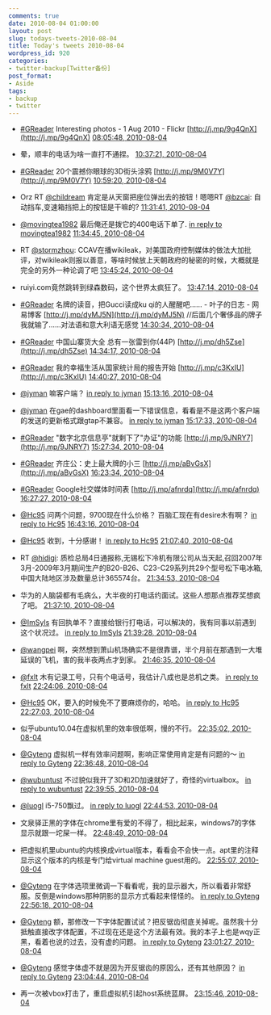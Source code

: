 ```yaml
---
comments: true
date: 2010-08-04 01:00:00
layout: post
slug: todays-tweets-2010-08-04
title: Today's tweets 2010-08-04
wordpress_id: 920
categories:
- twitter-backup[Twitter备份]
post_format:
- Aside
tags:
- backup
- twitter
---
```





  * [#GReader](http://search.twitter.com/search?q=%23GReader) Interesting photos -  1 Aug 2010 - Flickr [http://j.mp/9g4QnX](http://j.mp/9g4QnX) [08:05:48, 2010-08-04](http://twitter.com/gfrog/statuses/20261130753)





  * 晕，顺丰的电话为啥一直打不通捏。 [10:37:21, 2010-08-04](http://twitter.com/gfrog/statuses/20271253043)





  * [#GReader](http://search.twitter.com/search?q=%23GReader) 20个震撼你眼球的3D街头涂鸦 [http://j.mp/9M0V7Y](http://j.mp/9M0V7Y) [10:59:20, 2010-08-04](http://twitter.com/gfrog/statuses/20272690465)





  * Orz RT [@childream](http://twitter.com/childream) 肯定是从天窗把座位弹出去的按钮！嗯嗯RT [@bzcai](http://twitter.com/bzcai): 自动挡车,变速箱挡把上的按钮是干嘛的? [11:31:41, 2010-08-04](http://twitter.com/gfrog/statuses/20274869491)





  * [@movingtea1982](http://twitter.com/movingtea1982) 最后俺还是拨它的400电话下单了. [in reply to movingtea1982](http://twitter.com/movingtea1982/statuses/20275022670) [11:34:45, 2010-08-04](http://twitter.com/gfrog/statuses/20275076979)





  * RT [@stormzhou](http://twitter.com/stormzhou): CCAV在播wikileak，对美国政府控制媒体的做法大加批评，对wikileak则报以善意，等啥时候放上天朝政府的秘密的时候，大概就是完全的另外一种论调了吧 [13:45:24, 2010-08-04](http://twitter.com/gfrog/statuses/20282462899)





  * ruiyi.com竟然跳转到绿森数码，这个世界太疯狂了。 [13:47:14, 2010-08-04](http://twitter.com/gfrog/statuses/20282554650)





  * [#GReader](http://search.twitter.com/search?q=%23GReader) 名牌的读音，把Gucci读成ku qi的人醒醒吧…… - 叶子的日志 - 网易博客 [http://j.mp/dyMJ5N](http://j.mp/dyMJ5N) //后面几个奢侈品的牌子我就输了……对法语和意大利语无感觉 [14:30:34, 2010-08-04](http://twitter.com/gfrog/statuses/20284578084)





  * [#GReader](http://search.twitter.com/search?q=%23GReader) 中国山寨货大全 总有一张雷到你(44P) [http://j.mp/dh5Zse](http://j.mp/dh5Zse) [14:34:17, 2010-08-04](http://twitter.com/gfrog/statuses/20284740455)





  * [#GReader](http://search.twitter.com/search?q=%23GReader) 我的幸福生活从国家统计局的报告开始 [http://j.mp/c3KxIU](http://j.mp/c3KxIU) [14:40:27, 2010-08-04](http://twitter.com/gfrog/statuses/20285002444)





  * [@jyman](http://twitter.com/jyman) 嘛客户端？ [in reply to jyman](http://twitter.com/jyman/statuses/20286314404) [15:13:16, 2010-08-04](http://twitter.com/gfrog/statuses/20286428432)





  * [@jyman](http://twitter.com/jyman) 在gae的dashboard里面看一下错误信息，看看是不是这两个客户端的发送的更新格式跟gtap不兼容。 [in reply to jyman](http://twitter.com/jyman/statuses/20286508044) [15:17:33, 2010-08-04](http://twitter.com/gfrog/statuses/20286626497)





  * [#GReader](http://search.twitter.com/search?q=%23GReader) "数字北京信息亭"就剩下了"办证"的功能 [http://j.mp/9JNRY7](http://j.mp/9JNRY7) [15:27:34, 2010-08-04](http://twitter.com/gfrog/statuses/20287048516)





  * [#GReader](http://search.twitter.com/search?q=%23GReader) 齐庄公：史上最大牌的小三 [http://j.mp/aBvGsX](http://j.mp/aBvGsX) [16:23:34, 2010-08-04](http://twitter.com/gfrog/statuses/20289313568)





  * [#GReader](http://search.twitter.com/search?q=%23GReader) Google社交媒体时间表 [http://j.mp/afnrdq](http://j.mp/afnrdq) [16:27:27, 2010-08-04](http://twitter.com/gfrog/statuses/20289467464)





  * [@Hc95](http://twitter.com/Hc95) 问两个问题，9700现在什么价格？ 百脑汇现在有desire木有啊？ [in reply to Hc95](http://twitter.com/Hc95/statuses/20289901841) [16:43:16, 2010-08-04](http://twitter.com/gfrog/statuses/20290081627)





  * [@Hc95](http://twitter.com/Hc95) 收到，十分感谢！ [in reply to Hc95](http://twitter.com/Hc95/statuses/20290106926) [21:07:40, 2010-08-04](http://twitter.com/gfrog/statuses/20302958480)





  * RT [@hidigi](http://twitter.com/hidigi): 质检总局4日通报称,无锡松下冷机有限公司从当天起,召回2007年3月-2009年3月期间生产的B20-B26、C23-C29系列共29个型号松下电冰箱,中国大陆地区涉及数量总计365574台。 [21:34:53, 2010-08-04](http://twitter.com/gfrog/statuses/20304692188)





  * 华为的人脑袋都有毛病么，大半夜的打电话约面试。这些人想那点推荐奖想疯了吧。 [21:37:10, 2010-08-04](http://twitter.com/gfrog/statuses/20304841124)





  * [@ImSyls](http://twitter.com/ImSyls) 有回执单不？直接给银行打电话，可以解决的，我有同事以前遇到这个状况过。 [in reply to ImSyls](http://twitter.com/ImSyls/statuses/20304165666) [21:39:28, 2010-08-04](http://twitter.com/gfrog/statuses/20304989658)





  * [@wangpei](http://twitter.com/wangpei) 啊，突然想到萧山机场确实不是很靠谱，半个月前在那遇到一大堆延误的飞机，害的我半夜两点才到家。 [21:46:35, 2010-08-04](http://twitter.com/gfrog/statuses/20305458998)





  * [@fxlt](http://twitter.com/fxlt) 木有记录工号，只有个电话号，我估计八成也是总机之类。 [in reply to fxlt](http://twitter.com/fxlt/statuses/20306350119) [22:24:06, 2010-08-04](http://twitter.com/gfrog/statuses/20308014269)





  * [@Hc95](http://twitter.com/Hc95) OK，要入的时候免不了要麻烦你的，哈哈。 [in reply to Hc95](http://twitter.com/Hc95/statuses/20308127986) [22:27:03, 2010-08-04](http://twitter.com/gfrog/statuses/20308213422)





  * 似乎ubuntu10.04在虚拟机里的效率很低啊，慢的不行。 [22:35:02, 2010-08-04](http://twitter.com/gfrog/statuses/20308770946)





  * [@Gyteng](http://twitter.com/Gyteng) 虚拟机一样有效率问题啊，影响正常使用肯定是有问题的～ [in reply to Gyteng](http://twitter.com/Gyteng/statuses/20308836830) [22:36:48, 2010-08-04](http://twitter.com/gfrog/statuses/20308890952)





  * [@wubuntust](http://twitter.com/wubuntust) 不过貌似我开了3D和2D加速就好了，奇怪的virtualbox。 [in reply to wubuntust](http://twitter.com/wubuntust/statuses/20308887337) [22:39:55, 2010-08-04](http://twitter.com/gfrog/statuses/20309100052)





  * [@luogl](http://twitter.com/luogl) i5-750飘过。 [in reply to luogl](http://twitter.com/luogl/statuses/20309103155) [22:44:53, 2010-08-04](http://twitter.com/gfrog/statuses/20309427875)





  * 文泉驿正黑的字体在chrome里有爱的不得了，相比起来，windows7的字体显示就跟一坨屎一样。 [22:48:49, 2010-08-04](http://twitter.com/gfrog/statuses/20309697066)





  * 把虚拟机里ubuntu的内核换成virtual版本，看看会不会快一点。apt里的注释显示这个版本的内核是专门给virtual machine guest用的。 [22:55:07, 2010-08-04](http://twitter.com/gfrog/statuses/20310136256)





  * [@Gyteng](http://twitter.com/Gyteng) 在字体选项里微调一下看看呢，我的显示器大，所以看着非常舒服。反倒是windows那种阴影的显示方式看起来怪怪的。 [in reply to Gyteng](http://twitter.com/Gyteng/statuses/20310054163) [22:56:18, 2010-08-04](http://twitter.com/gfrog/statuses/20310217379)





  * [@Gyteng](http://twitter.com/Gyteng) 额，那修改一下字体配置试试？把反锯齿彻底关掉呢。虽然我十分抵触直接改字体配置，不过现在还是这个方法最有效。我的本子上也是wqy正黑，看着也说的过去，没有虚的问题。 [in reply to Gyteng](http://twitter.com/Gyteng/statuses/20310385154) [23:01:27, 2010-08-04](http://twitter.com/gfrog/statuses/20310585977)





  * [@Gyteng](http://twitter.com/Gyteng) 感觉字体虚不就是因为开反锯齿的原因么，还有其他原因？ [in reply to Gyteng](http://twitter.com/Gyteng/statuses/20310673675) [23:04:44, 2010-08-04](http://twitter.com/gfrog/statuses/20310808215)





  * 再一次被vbox打击了，重启虚拟机引起host系统蓝屏。 [23:15:46, 2010-08-04](http://twitter.com/gfrog/statuses/20311568514)




